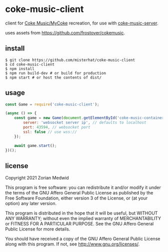 # coke-music-client

client for [Coke Music/MyCoke](https://en.wikipedia.org/wiki/MyCoke) recreation,
for use with
[coke-music-server](https://github.com/misterhat/coke-music-server).

uses assets from https://github.com/frostover/cokemusic.

## install

    $ git clone https://github.com/misterhat/coke-music-client
    $ cd coke-music-client
    $ npm install
    $ npm run build-dev # or build for production
    $ npm start # or host the contents of dist/

## usage
```javascript
const Game = require('coke-music-client');

(async () => {
    const game = new Game(document.getElementById('coke-music-container'), {
        server: 'websocket server ip', // defaults to localhost
        port: 43594, // websocket port
        ssl: false // use wss://
    });

    await game.start();
})();
```

## license
Copyright 2021  Zorian Medwid

This program is free software: you can redistribute it and/or modify it under
the terms of the GNU Affero General Public License as published by the
Free Software Foundation, either version 3 of the License, or (at your option)
any later version.

This program is distributed in the hope that it will be useful, but WITHOUT ANY
WARRANTY; without even the implied warranty of MERCHANTABILITY or FITNESS FOR A
PARTICULAR PURPOSE. See the GNU Affero General Public License for more details.

You should have received a copy of the GNU Affero General Public License along
with this program. If not, see http://www.gnu.org/licenses/.
